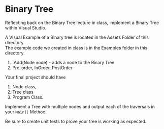 # Binary Tree

Reflecting back on the Binary Tree lecture in class, implement a Binary Tree within Visual Studio. 

A Visual Example of a Binary tree is located in the Assets Folder of this directory. 
<br />
The example code we created in class is in the Examples folder in this directory. 

1. .Add(Node node) - adds a node to the Binary Tree
1. Pre-order, InOrder, PostOrder

Your final project should have
1. Node class, 
2. Tree class
3. Program Class.


Implement a Tree with multiple nodes and output each of the traversals in your `Main()` Method. 

Be sure to create unit tests to prove your tree is working as expected.
